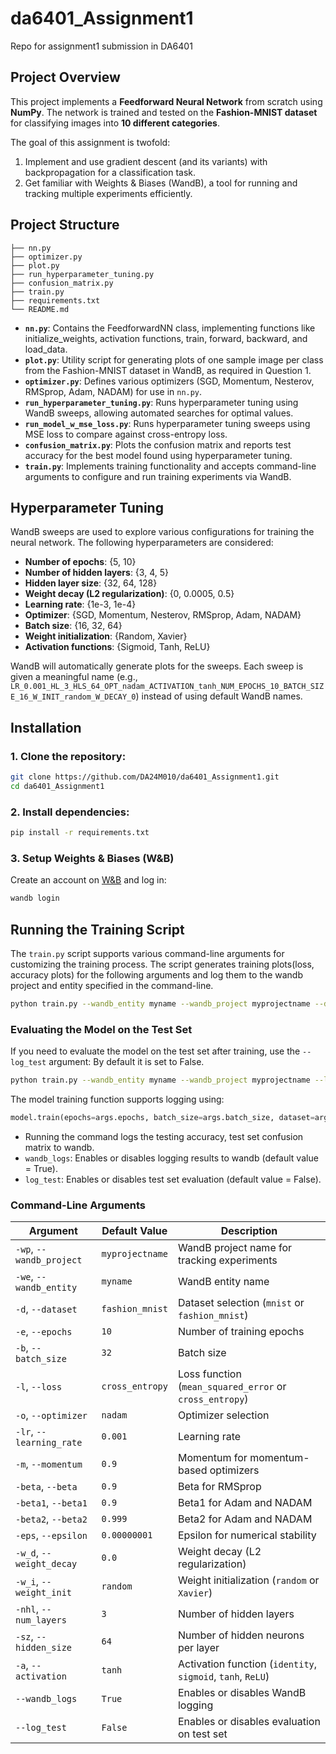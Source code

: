 # da6401_Assignment1
Repo for assignment1 submission in DA6401

## Project Overview
This project implements a **Feedforward Neural Network** from scratch using **NumPy**. The network is trained and tested on the **Fashion-MNIST dataset** for classifying images into **10 different categories**.

The goal of this assignment is twofold:
1. Implement and use gradient descent (and its variants) with backpropagation for a classification task.
2. Get familiar with Weights & Biases (WandB), a tool for running and tracking multiple experiments efficiently.

## Project Structure
```
├── nn.py              
├── optimizer.py          
├── plot.py                
├── run_hyperparameter_tuning.py 
├── confusion_matrix.py    
├── train.py               
├── requirements.txt        
└── README.md               

```

- **`nn.py`**: Contains the FeedforwardNN class, implementing functions like initialize_weights, activation functions, train, forward, backward, and load_data.
- **`plot.py`**: Utility script for generating plots of one sample image per class from the Fashion-MNIST dataset in WandB, as required in Question 1.
- **`optimizer.py`**: Defines various optimizers (SGD, Momentum, Nesterov, RMSprop, Adam, NADAM) for use in `nn.py`.
- **`run_hyperparameter_tuning.py`**: Runs hyperparameter tuning using WandB sweeps, allowing automated searches for optimal values.
- **`run_model_w_mse_loss.py`**: Runs hyperparameter tuning sweeps using MSE loss to compare against cross-entropy loss.
- **`confusion_matrix.py`**: Plots the confusion matrix and reports test accuracy for the best model found using hyperparameter tuning.
- **`train.py`**: Implements training functionality and accepts command-line arguments to configure and run training experiments via WandB.

## Hyperparameter Tuning

WandB sweeps are used to explore various configurations for training the neural network. The following hyperparameters are considered:

- **Number of epochs**: {5, 10}
- **Number of hidden layers**: {3, 4, 5}
- **Hidden layer size**: {32, 64, 128}
- **Weight decay (L2 regularization)**: {0, 0.0005, 0.5}
- **Learning rate**: {1e-3, 1e-4}
- **Optimizer**: {SGD, Momentum, Nesterov, RMSprop, Adam, NADAM}
- **Batch size**: {16, 32, 64}
- **Weight initialization**: {Random, Xavier}
- **Activation functions**: {Sigmoid, Tanh, ReLU}

WandB will automatically generate plots for the sweeps. Each sweep is given a meaningful name (e.g., 
`LR_0.001_HL_3_HLS_64_OPT_nadam_ACTIVATION_tanh_NUM_EPOCHS_10_BATCH_SIZE_16_W_INIT_random_W_DECAY_0`) instead of using default WandB names.

## Installation
### 1. Clone the repository:
```sh
git clone https://github.com/DA24M010/da6401_Assignment1.git
cd da6401_Assignment1
```

### 2. Install dependencies:
```sh
pip install -r requirements.txt
```

### 3. Setup Weights & Biases (W&B)
Create an account on [W&B](https://wandb.ai/) and log in:
```sh
wandb login
```


## Running the Training Script

The `train.py` script supports various command-line arguments for customizing the training process.
The script generates training plots(loss, accuracy plots) for the following arguments and log them to the wandb project and entity specified in the command-line.

```bash
python train.py --wandb_entity myname --wandb_project myprojectname --dataset fashion_mnist --batch_size 128 --epochs 20
```

### Evaluating the Model on the Test Set

If you need to evaluate the model on the test set after training, use the `--log_test` argument:
By default it is set to False.

```bash
python train.py --wandb_entity myname --wandb_project myprojectname --log_test True
```

The model training function supports logging using:

```python
model.train(epochs=args.epochs, batch_size=args.batch_size, dataset=args.dataset, wandb_logs=args.wandb_logs, log_test=args.log_test)
```
-  Running the command logs the testing accuracy, test set confusion matrix to wandb.
- `wandb_logs`: Enables or disables logging results to wandb (default value = True).
- `log_test`: Enables or disables test set evaluation (default value = False).

### Command-Line Arguments

| Argument | Default Value | Description |
|----------|--------------|-------------|
| `-wp`, `--wandb_project` | `myprojectname` | WandB project name for tracking experiments |
| `-we`, `--wandb_entity` | `myname` | WandB entity name |
| `-d`, `--dataset` | `fashion_mnist` | Dataset selection (`mnist` or `fashion_mnist`) |
| `-e`, `--epochs` | `10` | Number of training epochs |
| `-b`, `--batch_size` | `32` | Batch size |
| `-l`, `--loss` | `cross_entropy` | Loss function (`mean_squared_error` or `cross_entropy`) |
| `-o`, `--optimizer` | `nadam` | Optimizer selection |
| `-lr`, `--learning_rate` | `0.001` | Learning rate |
| `-m`, `--momentum` | `0.9` | Momentum for momentum-based optimizers |
| `-beta`, `--beta` | `0.9` | Beta for RMSprop |
| `-beta1`, `--beta1` | `0.9` | Beta1 for Adam and NADAM |
| `-beta2`, `--beta2` | `0.999` | Beta2 for Adam and NADAM |
| `-eps`, `--epsilon` | `0.00000001` | Epsilon for numerical stability |
| `-w_d`, `--weight_decay` | `0.0` | Weight decay (L2 regularization) |
| `-w_i`, `--weight_init` | `random` | Weight initialization (`random` or `Xavier`) |
| `-nhl`, `--num_layers` | `3` | Number of hidden layers |
| `-sz`, `--hidden_size` | `64` | Number of hidden neurons per layer |
| `-a`, `--activation` | `tanh` | Activation function (`identity`, `sigmoid`, `tanh`, `ReLU`) |
| `--wandb_logs` | `True` | Enables or disables WandB logging |
| `--log_test` | `False` | Enables or disables evaluation on test set |
